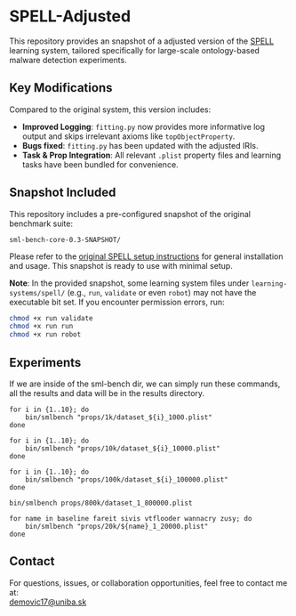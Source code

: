 # SPELL-Adjusted

This repository provides an snapshot of a adjusted version of the [SPELL](https://github.com/spell-system/SPELL) learning system, tailored specifically for large-scale ontology-based malware detection experiments.

## Key Modifications

Compared to the original system, this version includes:

- **Improved Logging**: `fitting.py` now provides more informative log output and skips irrelevant axioms like `topObjectProperty`.
- **Bugs fixed**: `fitting.py` has been updated with the adjusted IRIs.
- **Task & Prop Integration**: All relevant `.plist` property files and learning tasks have been bundled for convenience.

## Snapshot Included

This repository includes a pre-configured snapshot of the original benchmark suite:
```
sml-bench-core-0.3-SNAPSHOT/
```

Please refer to the [original SPELL setup instructions](https://github.com/spell-system/SPELL#installation) for general installation and usage. This snapshot is ready to use with minimal setup.

**Note**: In the provided snapshot, some learning system files under `learning-systems/spell/` (e.g., `run`, `validate` or even `robot`) may not have the executable bit set. If you encounter permission errors, run:

```bash
chmod +x run validate
chmod +x run run
chmod +x run robot
```

## Experiments
If we are inside of the sml-bench dir, we can simply run these commands, all the results and data will be in the results directory.

```
for i in {1..10}; do
    bin/smlbench "props/1k/dataset_${i}_1000.plist"
done

for i in {1..10}; do
    bin/smlbench "props/10k/dataset_${i}_10000.plist"
done

for i in {1..10}; do
    bin/smlbench "props/100k/dataset_${i}_100000.plist"
done

bin/smlbench props/800k/dataset_1_800000.plist

for name in baseline fareit sivis vtflooder wannacry zusy; do
    bin/smlbench "props/20k/${name}_1_20000.plist"
done
```

## Contact

For questions, issues, or collaboration opportunities, feel free to contact me at:  
demovic17@uniba.sk
